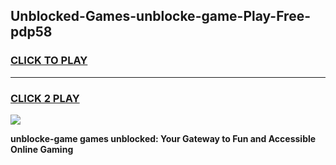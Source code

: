 
## Unblocked-Games-unblocke-game-Play-Free-pdp58
<h3>
<a href="https://premium76.site?title=unblocke-game&ref=10A">CLICK TO PLAY</a></h3>
<hr>

<h3>
<a href="https://premium76.site?title=unblocke-game&ref=10A">CLICK 2 PLAY</a>
  
</h3>

<a href="https://premium76.site?title=unblocke-game&ref=10A"><img src="https://clearcache.store/games.png"></a>


**unblocke-game games unblocked: Your Gateway to Fun and Accessible Online Gaming**
